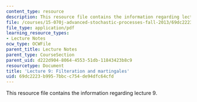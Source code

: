 ```yaml
---
content_type: resource
description: This resource file contains the information regarding lecture 9.
file: /courses/15-070j-advanced-stochastic-processes-fall-2013/69dc2223b9957bbcc754de94dfc64cfd_MIT15_070JF13_Lec9.pdf
file_type: application/pdf
learning_resource_types:
- Lecture Notes
ocw_type: OCWFile
parent_title: Lecture Notes
parent_type: CourseSection
parent_uid: d222d904-8064-4553-51db-11843423b8c9
resourcetype: Document
title: 'Lecture 9: Filteration and martingales'
uid: 69dc2223-b995-7bbc-c754-de94dfc64cfd
---
```

This resource file contains the information regarding lecture 9.

